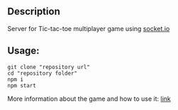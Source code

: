 ## Description

Server for Tic-tac-toe multiplayer game using [socket.io](https://socket.io)

## Usage:

```
git clone "repository url"
cd "repository folder"
npm i
npm start
```

More information about the game and how to use it: [link](https://github.com/Yhunie-the-cat/amoba)
